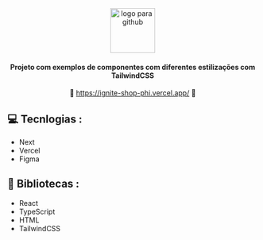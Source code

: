 <div align='center'>
   <img height='90px' src='./src/assets/logo.svg' alt='logo para github'/>
      
   #### Projeto com exemplos de componentes com diferentes estilizações com TailwindCSS ####

   :link: <https://ignite-shop-phi.vercel.app/> :link:
   
   
</div>

## :computer: Tecnlogias :

- Next
- Vercel
- Figma

## :rocket: Bibliotecas :

- React
- TypeScript
- HTML
- TailwindCSS
